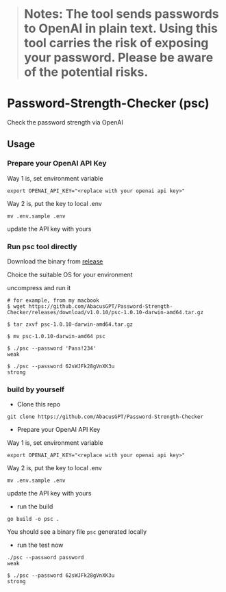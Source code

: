 ># Notes: The tool sends passwords to OpenAI in plain text. Using this tool carries the risk of exposing your password. Please be aware of the potential risks.

# Password-Strength-Checker (psc)

Check the password strength via OpenAI

## Usage

### Prepare your OpenAI API Key

Way 1 is, set environment variable
```
export OPENAI_API_KEY="<replace with your openai api key>"
```

Way 2 is, put the key to local .env
```
mv .env.sample .env
```

update the API key with yours

### Run psc tool directly

Download the binary from [release](https://github.com/AbacusGPT/Password-Strength-Checker/releases)

Choice the suitable OS for your environment

uncompress and run it
```
# for example, from my macbook
$ wget https://github.com/AbacusGPT/Password-Strength-Checker/releases/download/v1.0.10/psc-1.0.10-darwin-amd64.tar.gz 

$ tar zxvf psc-1.0.10-darwin-amd64.tar.gz

$ mv psc-1.0.10-darwin-amd64 psc

$ ./psc --password 'Pass!234'
weak

$ ./psc --password 62sWJFk28gVnXK3u
strong
```

### build by yourself

* Clone this repo

```
git clone https://github.com/AbacusGPT/Password-Strength-Checker
```

* Prepare your OpenAI API Key

Way 1 is, set environment variable
```
export OPENAI_API_KEY="<replace with your openai api key>"
```

Way 2 is, put the key to local .env
```
mv .env.sample .env
```

update the API key with yours

* run the build

```
go build -o psc .
```

You should see a binary file `psc` generated locally

* run the test now
```
./psc --password password
weak

$ ./psc --password 62sWJFk28gVnXK3u
strong
```

